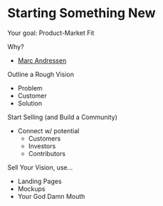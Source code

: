 # Starting Something New
Your goal: Product-Market Fit

Why?
- [Marc Andressen](https://pmarchive.com/guide_to_startups_part4.html)

Outline a Rough Vision
- Problem
- Customer
- Solution

Start Selling (and Build a Community)
- Connect w/ potential
    + Customers
    + Investors
    + Contributors

Sell Your Vision, use...
- Landing Pages
- Mockups
- Your God Damn Mouth

